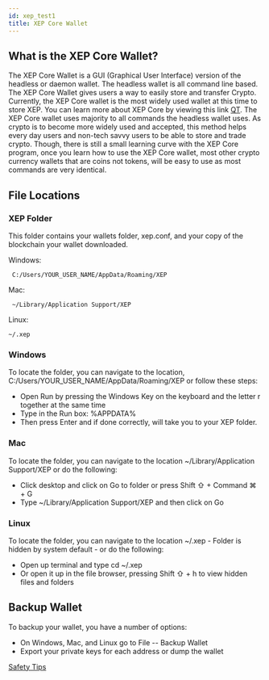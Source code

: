 ```yaml
---
id: xep_test1
title: XEP Core Wallet
---
```


## **What is the XEP Core Wallet?**

The XEP Core Wallet is a GUI (Graphical User Interface) version of the headless or daemon wallet. The headless wallet is all command line based. The XEP Core Wallet gives users a way to easily store and transfer Crypto. Currently, the XEP Core wallet is the most widely used wallet at this time to store XEP. You can learn more about XEP Core by viewing this link [QT](https://qt.io). The XEP Core wallet uses majority to all commands the headless wallet uses. As crypto is to become more widely used and accepted, this method helps every day users and non-tech savvy users to be able to store and trade crypto. Though, there is still a small learning curve with the XEP Core program, once you learn how to use the XEP Core wallet, most other crypto currency wallets that are coins not tokens, will be easy to use as most commands are very identical.

## **File Locations**

### XEP Folder

This folder contains your wallets folder, xep.conf, and your copy of the blockchain your wallet downloaded.

Windows:
```
 C:/Users/YOUR_USER_NAME/AppData/Roaming/XEP
```
Mac:
```
 ~/Library/Application Support/XEP
```
Linux:
```
~/.xep
```

### Windows
To locate the folder, you can navigate to the location, C:/Users/YOUR_USER_NAME/AppData/Roaming/XEP or follow these steps:

*   Open Run by pressing the Windows Key on the keyboard and the letter r together at the same time
*   Type in the Run box: %APPDATA%
*   Then press Enter and if done correctly, will take you to your XEP folder.

### Mac
To locate the folder, you can navigate to the location ~/Library/Application Support/XEP or do the following:

*   Click desktop and click on Go to folder or press Shift ⇧ + Command ⌘ + G
*   Type ~/Library/Application Support/XEP and then click on Go

### Linux
To locate the folder, you can navigate to the location ~/.xep - Folder is hidden by system default - or do the following:

*   Open up terminal and type cd ~/.xep
*   Or open it up in the file browser, pressing Shift ⇧ + h to view hidden files and folders

## **Backup Wallet**

To backup your wallet, you have a number of options:

*   On Windows, Mac, and Linux go to File -- Backup Wallet
*   Export your private keys for each address or dump the wallet

[Safety Tips](https://medium.com/electraproject/electra-safety-tips-dfd7fb4c9bfc)
